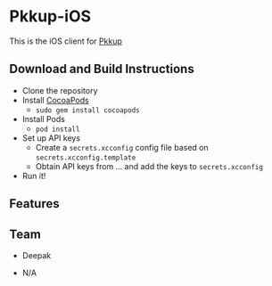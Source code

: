 Pkkup-iOS
=========

This is the iOS client for [Pkkup](http://pkkup.com)

## Download and Build Instructions

* Clone the repository
* Install [CocoaPods](http://cocoapods.org/)
  * `sudo gem install cocoapods`
* Install Pods
  * `pod install`
* Set up API keys
  * Create a `secrets.xcconfig` config file based on `secrets.xcconfig.template`
  * Obtain API keys from ... and add the keys to `secrets.xcconfig`
* Run it!

## Features

## Team
* Deepak



* N/A


